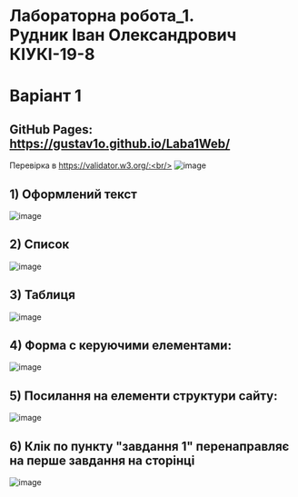 # Лабораторна робота_1. <br/> Рудник Іван Олександрович <br/> КІУКІ-19-8 <br/>
# Варіант 1 <br/>
## GitHub Pages: https://gustav1o.github.io/Laba1Web/<br/>
Перевірка в https://validator.w3.org/:<br/>
![image](https://user-images.githubusercontent.com/127040659/230452725-ba541e4a-8e32-4c2e-9154-cc2896fe92ab.png)<br/>
## 1) Оформлений текст<br/>
![image](https://user-images.githubusercontent.com/127040659/230453336-020fa001-5468-4a14-acdd-297e7165e206.png)<br/>
## 2) Список<br/>
![image](https://user-images.githubusercontent.com/127040659/230453482-69d90bb2-275f-453c-96b2-68090628671b.png)<br/>
## 3) Таблиця<br/>
![image](https://user-images.githubusercontent.com/127040659/230453628-590ec33f-bcda-4176-b537-7d5c97b2ccd0.png)<br/>
## 4) Форма с керуючими елементами: <br/>
![image](https://user-images.githubusercontent.com/127040659/230453834-c3cf2514-deee-4687-8cd7-3a5b3694c4b3.png)<br/>
## 5) Посилання на елементи структури сайту:<br/>
![image](https://user-images.githubusercontent.com/127040659/230453969-295cfddd-4f3c-46f6-b179-639bef292a2b.png)<br/>
## 6) Клік по пункту "завдання 1" перенаправляє на перше завдання на сторінці <br/>
![image](https://user-images.githubusercontent.com/127040659/230454860-fb497a31-34c6-45b9-8d12-7c50d442b28e.png)<br/>
